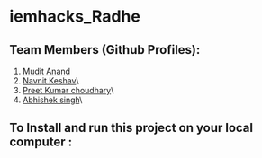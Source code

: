 # iemhacks_Radhe

## Team Members (Github Profiles): 
1. [Mudit Anand](https://github.com/Habebi)  
2. [Navnit Keshav](https://github.com/navnit29)\
3. [Preet Kumar choudhary](https://github.com/PreetKumarChoudhary)\
4. [Abhishek singh](https://github.com/singhabhishek12)\

## To Install and run this project on your local computer :
